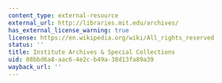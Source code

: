 ```yaml
---
content_type: external-resource
external_url: http://libraries.mit.edu/archives/
has_external_license_warning: true
license: https://en.wikipedia.org/wiki/All_rights_reserved
status: ''
title: Institute Archives & Special Collections
uid: 08bbd6a8-aac6-4e2c-b49a-38d13fa89a39
wayback_url: ''
---
```

